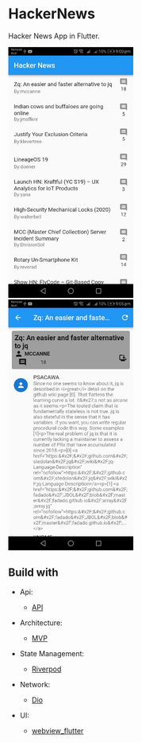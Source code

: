 # HackerNews

Hacker News App in Flutter.

<img src="assets/images/first.jpg" alt="first" width="50%"/>
<img src="assets/images/second.jpg" alt="second" width="50%"/>

## Build with

- Api:

  - [API](https://github.com/HackerNews/API)

- Architecture:

  - [MVP](https://en.wikipedia.org/wiki/Model%E2%80%93view%E2%80%93presenter)

- State Management:

  - [Riverpod](https://riverpod.dev)

- Network:
  - [Dio](https://github.com/flutterchina/dio)
- UI:
  - [webview_flutter](https://pub.dev/packages/webview_flutter)
